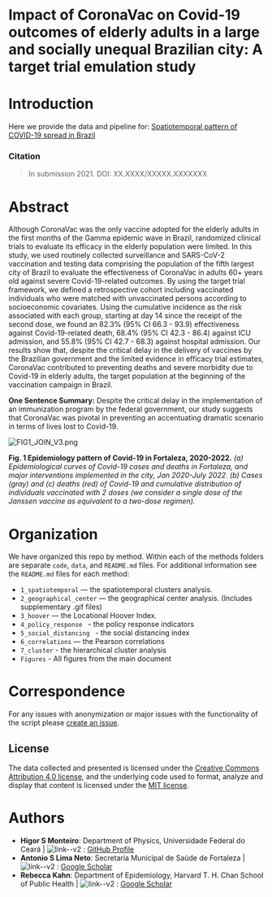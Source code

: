 # Impact of CoronaVac on Covid-19 outcomes of elderly adults in a large and socially unequal Brazilian city: A target trial emulation study
 
 
# Introduction
Here we provide the data and pipeline for: [Spatiotemporal pattern of COVID-19 spread in Brazil](https://science.sciencemag.org/content/early/2021/04/13/science.abh1558)

### Citation

> In submission 2021. DOI: XX.XXXX/XXXXX.XXXXXXX


# Abstract

Although CoronaVac was the only vaccine adopted for the elderly adults in the first months of the Gamma epidemic wave in Brazil, randomized clinical trials to evaluate its efficacy in the elderly population were limited. In this study, we used routinely collected surveillance and SARS-CoV-2 vaccination and testing data comprising the population of the fifth largest city of Brazil to evaluate the effectiveness of CoronaVac in adults 60+ years old against severe Covid-19-related outcomes. By using the target trial framework, we defined a retrospective cohort including vaccinated individuals who were matched with unvaccinated persons according to socioeconomic covariates. Using the cumulative incidence as the risk associated with each group, starting at day 14 since the receipt of the second dose, we found an 82.3% (95% CI 66.3 - 93.9) effectiveness against Covid-19-related death, 68.4% (95% CI 42.3 - 86.4) against ICU admission, and 55.8% (95% CI 42.7 - 68.3) against hospital admission. Our results show that, despite the critical delay in the delivery of vaccines by the Brazilian government and the limited evidence in efficacy trial estimates, CoronaVac contributed to preventing deaths and severe morbidity due to Covid-19 in elderly adults, the target population at the beginning of the vaccination campaign in Brazil.


__One Sentence Summary:__ Despite the critical delay in the implementation of an immunization program by the federal government, our study suggests that CoronaVac was pivotal in preventing an accentuating dramatic scenario in terms of lives lost to Covid-19.


![FIG1_JOIN_V3.png](folder/to/FIG1_JOIN_V3.png)

__Fig. 1 Epidemiology pattern of Covid-19 in Fortaleza, 2020-2022.__
*(a) Epidemiological curves of Covid-19 cases and deaths in Fortaleza, and major interventions implemented in the city, Jan 2020-July 2022. (b) Cases (gray) and (c) deaths (red) of Covid-19 and cumulative distribution of individuals vaccinated with 2 doses (we consider a single dose of the Janssen vaccine as equivalent to a two-dose regimen).* 



# Organization
We have organized this repo by method. Within each of the methods folders are separate `code`, `data`, and `README.md` files. For additional information see the `README.md` files for each method: 
- `1_spatiotemporal`  — the spatiotemporal clusters analysis.
- `2_geographical_center`  — the geographical center analysis. (Includes supplementary .gif files)
- `3_hoover` —  the Locational Hoover Index.
- `4_policy_response ` - the policy response indicators
- `5_social_distancing ` - the social distancing index
- `6_correlations` — the Pearson correlations
- `7_cluster` - the hierarchical cluster analysis
- `Figures` - All figures from the main document 


# Correspondence
For any issues with anonymization or major issues with the functionality of the script please [create an issue](https://github.com/mcastrolab/Brazil_Covid19_spatiotemporal/issues).


## License
The data collected and presented is licensed under the [Creative Commons Attribution 4.0 license](https://creativecommons.org/licenses/by/4.0/), and the underlying code used to format, analyze and display that content is licensed under the [MIT license](http://opensource.org/licenses/mit-license.php). 


# Authors
- __Higor S Monteiro__: Department of Physics, Universidade Federal do Ceará | ![link--v2](https://user-images.githubusercontent.com/43140693/111211993-742aeb80-85a5-11eb-85b8-a1e2c5102d99.png) : [GitHub Profile](https://github.com/higorsmonteiro)
- __Antonio S Lima Neto__: Secretaria Municipal de Saúde de Fortaleza | ![link--v2](https://user-images.githubusercontent.com/43140693/111211993-742aeb80-85a5-11eb-85b8-a1e2c5102d99.png) : [Google Scholar](https://scholar.google.com.br/citations?user=ZTQLXYkAAAAJ&hl=pt-BR&oi=ao)
- __Rebecca Kahn__: Department of Epidemiology, Harvard T. H. Chan School of Public Health | ![link--v2](https://user-images.githubusercontent.com/43140693/111211993-742aeb80-85a5-11eb-85b8-a1e2c5102d99.png) : [Google Scholar](https://scholar.google.com.br/citations?user=ZTQLXYkAAAAJ&hl=pt-BR&oi=ao)
